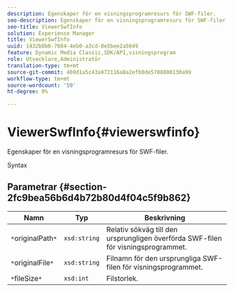 ```yaml
---
description: Egenskaper för en visningsprogramresurs för SWF-filer.
seo-description: Egenskaper för en visningsprogramresurs för SWF-filer.
seo-title: ViewerSwfInfo
solution: Experience Manager
title: ViewerSwfInfo
uuid: 1432b0b0-7084-4eb0-a3cd-0e5bee2a5649
feature: Dynamic Media Classic,SDK/API,visningsprogram
role: Utvecklare,Administratör
translation-type: tm+mt
source-git-commit: 469d1a5c43a972116a8a2efb0de5708800130a99
workflow-type: tm+mt
source-wordcount: '59'
ht-degree: 0%

---
```



# ViewerSwfInfo{#viewerswfinfo}

Egenskaper för en visningsprogramresurs för SWF-filer.

Syntax

## Parametrar {#section-2fc9bea56b6d4b72b80d4f04c5f9b862}

| Namn | Typ | Beskrivning |
|---|---|---|
| `*`originalPath`*` | `xsd:string` | Relativ sökväg till den ursprungligen överförda SWF-filen för visningsprogrammet. |
| `*`originalFile`*` | `xsd:string` | Filnamn för den ursprungliga SWF-filen för visningsprogrammet. |
| `*`fileSize`*` | `xsd:int` | Filstorlek. |

